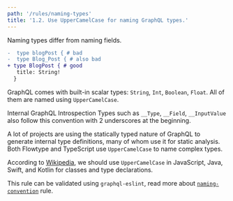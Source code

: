 ```yaml
---
path: '/rules/naming-types'
title: '1.2. Use UpperCamelCase for naming GraphQL types.'
---
```


Naming types differ from naming fields.

```diff
-  type blogPost { # bad
-  type Blog_Post { # also bad
+ type BlogPost { # good
   title: String!
  }
```

GraphQL comes with built-in scalar types: `String`, `Int`, `Boolean`, `Float`. All of them are named using `UpperCamelCase`.

Internal GraphQL Introspection Types such as `__Type`, `__Field`, `__InputValue` also follow this convention with 2 underscores at the beginning.

A lot of projects are using the statically typed nature of GraphQL to generate internal type definitions, many of whom use it for static analysis. Both Flowtype and TypeScript use `UpperCamelCase` to name complex types.

According to [Wikipedia](<https://en.wikipedia.org/wiki/Naming_convention_(programming)>), we should use `UpperCamelCase` in JavaScript, Java, Swift, and Kotlin for classes and type declarations.

This rule can be validated using `graphql-eslint`, read more about [`naming-convention`](https://github.com/dotansimha/graphql-eslint/blob/master/docs/rules/naming-convention.md) rule.
